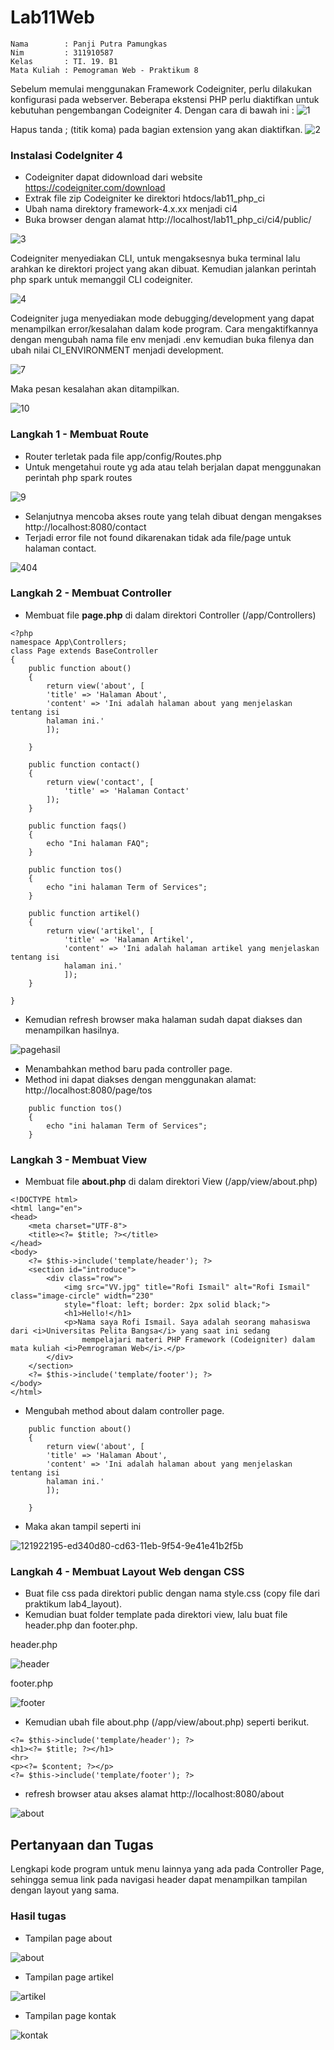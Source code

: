 # Lab11Web
```
Nama        : Panji Putra Pamungkas
Nim         : 311910587
Kelas       : TI. 19. B1
Mata Kuliah : Pemograman Web - Praktikum 8
```
Sebelum memulai menggunakan Framework Codeigniter, perlu dilakukan konfigurasi pada webserver. Beberapa ekstensi PHP perlu diaktifkan untuk kebutuhan pengembangan Codeigniter 4. Dengan cara di bawah ini :
![1](https://user-images.githubusercontent.com/81550517/121945615-28433a80-cd7e-11eb-80da-e7d3ceab583d.png)

Hapus tanda ; (titik koma) pada bagian extension yang akan diaktifkan.
![2](https://user-images.githubusercontent.com/81550517/121945620-2b3e2b00-cd7e-11eb-9c75-aa0390a82341.png)

### Instalasi CodeIgniter 4
* Codeigniter dapat didownload dari website https://codeigniter.com/download
* Extrak file zip Codeigniter ke direktori htdocs/lab11_php_ci
* Ubah nama direktory framework-4.x.xx menjadi ci4
* Buka browser dengan alamat http://localhost/lab11_php_ci/ci4/public/

![3](https://user-images.githubusercontent.com/81550517/121946050-b61f2580-cd7e-11eb-95a8-83b5cc43c193.png)

Codeigniter menyediakan CLI, untuk mengaksesnya buka terminal lalu arahkan ke direktori project yang akan dibuat. Kemudian jalankan perintah php spark untuk memanggil CLI codeigniter.

![4](https://user-images.githubusercontent.com/81550517/121946101-c505d800-cd7e-11eb-9a76-484ea2e2bce7.png)

Codeigniter juga menyediakan mode debugging/development yang dapat menampilkan error/kesalahan dalam kode program. Cara mengaktifkannya dengan mengubah nama file env menjadi .env kemudian buka filenya dan ubah nilai CI_ENVIRONMENT menjadi development.

![7](https://user-images.githubusercontent.com/81550517/121946345-09917380-cd7f-11eb-92c1-b5b62959d146.png)

Maka pesan kesalahan akan ditampilkan.

![10](https://user-images.githubusercontent.com/81550517/121947304-19f61e00-cd80-11eb-83a6-6ee87b8b240a.jpg)

### Langkah 1 - Membuat Route
* Router terletak pada file app/config/Routes.php
* Untuk mengetahui route yg ada atau telah berjalan dapat menggunakan perintah php spark routes

![9](https://user-images.githubusercontent.com/81550517/121946769-799ff980-cd7f-11eb-976a-a2e0143e5ec0.png)

* Selanjutnya mencoba akses route yang telah dibuat dengan mengakses http://localhost:8080/contact
* Terjadi error file not found dikarenakan tidak ada file/page untuk halaman contact.

![404](https://user-images.githubusercontent.com/81550517/121947500-5164ca80-cd80-11eb-85f7-f7f80eea461c.jpg)

### Langkah 2 - Membuat Controller
* Membuat file <b>page.php</b> di dalam direktori Controller (/app/Controllers)

```
<?php
namespace App\Controllers;
class Page extends BaseController
{
    public function about()
    {
        return view('about', [
        'title' => 'Halaman About',
        'content' => 'Ini adalah halaman about yang menjelaskan tentang isi
        halaman ini.'
        ]);
       
    }

    public function contact()
    {
        return view('contact', [
            'title' => 'Halaman Contact'
        ]);
    }

    public function faqs()
    {
        echo "Ini halaman FAQ";
    }

    public function tos()
    {
        echo "ini halaman Term of Services";
    }

    public function artikel()
    {
        return view('artikel', [
            'title' => 'Halaman Artikel',
            'content' => 'Ini adalah halaman artikel yang menjelaskan tentang isi
            halaman ini.'
            ]);
    }

}
```

* Kemudian refresh browser maka halaman sudah dapat diakses dan menampilkan hasilnya.

![pagehasil](https://user-images.githubusercontent.com/81550517/121948350-58d8a380-cd81-11eb-9dc2-ab4dd22ed64c.jpg)

* Menambahkan method baru pada controller page.
* Method ini dapat diakses dengan menggunakan alamat: http://localhost:8080/page/tos

```
    public function tos()
    {
        echo "ini halaman Term of Services";
    }
```
### Langkah 3 - Membuat View
* Membuat file <b>about.php</b> di dalam direktori View (/app/view/about.php)

```
<!DOCTYPE html>
<html lang="en">
<head>
    <meta charset="UTF-8">
    <title><?= $title; ?></title>
</head>
<body>
    <?= $this->include('template/header'); ?>
    <section id="introduce">
        <div class="row">
            <img src="VV.jpg" title="Rofi Ismail" alt="Rofi Ismail" class="image-circle" width="230"
            style="float: left; border: 2px solid black;">
            <h1>Hello!</h1>
            <p>Nama saya Rofi Ismail. Saya adalah seorang mahasiswa dari <i>Universitas Pelita Bangsa</i> yang saat ini sedang
                mempelajari materi PHP Framework (Codeigniter) dalam mata kuliah <i>Pemrograman Web</i>.</p>
        </div>
    </section>
    <?= $this->include('template/footer'); ?>
</body>
</html>
```
* Mengubah method about dalam controller page.
```
    public function about()
    {
        return view('about', [
        'title' => 'Halaman About',
        'content' => 'Ini adalah halaman about yang menjelaskan tentang isi
        halaman ini.'
        ]);
       
    }
```
* Maka akan tampil seperti ini

![121922195-ed340d80-cd63-11eb-9f54-9e41e41b2f5b](https://user-images.githubusercontent.com/81550517/121949511-b8837e80-cd82-11eb-9743-73e73580dc55.jpg)

### Langkah 4 - Membuat Layout Web dengan CSS
* Buat file css pada direktori public dengan nama style.css (copy file dari praktikum lab4_layout).
* Kemudian buat folder template pada direktori view, lalu buat file header.php dan footer.php.

header.php

![header](https://user-images.githubusercontent.com/81550517/121949922-3f385b80-cd83-11eb-9e92-a32a6a263ae3.jpg)

footer.php

![footer](https://user-images.githubusercontent.com/81550517/121949943-452e3c80-cd83-11eb-939e-cfa942f3f9dc.jpg)

* Kemudian ubah file about.php (/app/view/about.php) seperti berikut.
```
<?= $this->include('template/header'); ?>
<h1><?= $title; ?></h1>
<hr>
<p><?= $content; ?></p>
<?= $this->include('template/footer'); ?>
```

* refresh browser atau akses alamat http://localhost:8080/about

![about](https://user-images.githubusercontent.com/81550517/121950207-8888ab00-cd83-11eb-827c-38435ae5dced.jpg)

## Pertanyaan dan Tugas
Lengkapi kode program untuk menu lainnya yang ada pada Controller Page, sehingga semua link pada navigasi header dapat menampilkan tampilan dengan layout yang sama.

### Hasil tugas
* Tampilan page about

![about](https://user-images.githubusercontent.com/81550517/121950326-ace48780-cd83-11eb-8859-652d0e118ace.jpg)

* Tampilan page artikel

![artikel](https://user-images.githubusercontent.com/81550517/121950578-0351c600-cd84-11eb-955a-45e71c9a77d9.jpg)

* Tampilan page kontak

![kontak](https://user-images.githubusercontent.com/81550517/121950587-064cb680-cd84-11eb-961c-4a4a58e2d94d.jpg)
